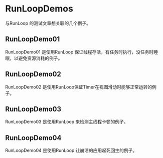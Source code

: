 # RunLoopDemos
与RunLoop 的测试文章想关联的几个例子。
## RunLoopDemo01 
RunLoopDemo01 是使用RunLoop 保证线程存活，有任务时执行，没任务时睡眠，以避免资源消耗的例子。
## RunLoopDemo02
RunLoopDemo02 是使用RunLoop保证Timer在视图滑动时能够正常运转的例子。
## RunLoopDemo03
RunLoopDemo03 是使用RunLoop 来检测主线程卡顿的例子。
## RunLoopDemo04
RunLoopDemo04 是使用RunLoop 让崩溃的应用起死回生的例子。
